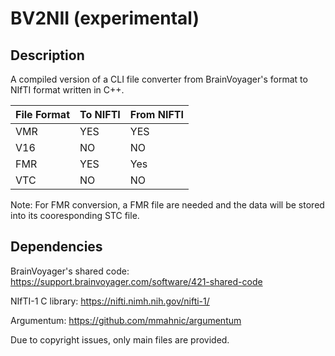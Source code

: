 # BV2NII (experimental)

## Description
A compiled version of a CLI file converter from BrainVoyager's format to NIfTI format written in C++.

| File Format | To NIFTI | From NIFTI |
| ----------- | -------- | ---------- |
| VMR         | YES      | YES        |
| V16         | NO       | NO         |
| FMR         | YES      | Yes        |
| VTC         | NO       | NO         |

Note: For FMR conversion, a FMR file are needed and the data will be stored into its cooresponding STC file. 

## Dependencies

BrainVoyager's shared code: https://support.brainvoyager.com/software/421-shared-code

NIfTI-1 C library: https://nifti.nimh.nih.gov/nifti-1/

Argumentum: https://github.com/mmahnic/argumentum

Due to copyright issues, only main files are provided.